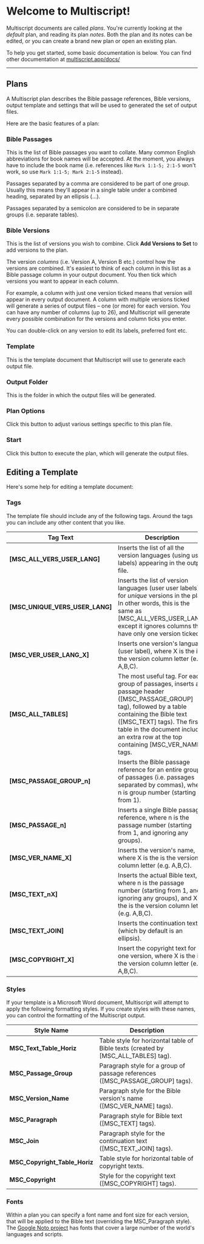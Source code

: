 # Welcome to Multiscript!

Multiscript documents are called *plans*. You're currently looking at the *default* plan, and reading its plan *notes*. Both the plan and its notes can be edited, or you can create a brand new plan or open an existing plan.

To help you get started, some basic documentation is below. You can find other documentation at [multiscript.app/docs/](https://multiscript.app/docs/)

---

## Plans
A Multiscript plan describes the Bible passage references, Bible versions, output template and settings that will be used to generated the set of output files.

Here are the basic features of a plan:

### Bible Passages
This is the list of Bible passages you want to collate. Many common English abbreviations for book names will be accepted. At the moment, you always have to include the book name (i.e. references like `Mark 1:1-5; 2:1-5` won't work, so use `Mark 1:1-5; Mark 2:1-5` instead).

Passages separated by a comma are considered to be part of one *group*. Usually this means they'll appear in a single table under a combined heading, separated by an ellipsis (...).

Passages separated by a semicolon are considered to be in separate groups (i.e. separate tables).

### Bible Versions
This is the list of versions you wish to combine. Click **Add Versions to Set** to add versions to the plan.

The version *columns* (i.e. Version A, Version B etc.) control how the versions are combined. It's easiest to think of each column in this list as a Bible passage column in your output document. You then tick which versions you want to appear in each column.

For example, a column with just one version ticked means that version will appear in every output document. A column with multiple versions ticked will generate a series of output files – one (or more) for each version. You can have any number of columns (up to 26), and Multiscript will generate every possible combination for the versions and column ticks you enter.

You can double-click on any version to edit its labels, preferred font etc.

### Template
This is the template document that Multiscript will use to generate each output file.

### Output Folder
This is the folder in which the output files will be generated.

### Plan Options
Click this button to adjust various settings specific to this plan file.

### Start
Click this button to execute the plan, which will generate the output files.

## Editing a Template
Here's some help for editing a template document:
### Tags

The template file should include any of the following tags. Around the tags you can include any other content that you like.

| Tag Text | Description |
|----------|-------------|
| **\[MSC_ALL_VERS_USER_LANG\]** | Inserts the list of all the version languages (using user labels) appearing in the output file. |
| **\[MSC_UNIQUE_VERS_USER_LANG\]** | Inserts the list of version languages (user user labels) for *unique* versions in the plan. In other words, this is the same as [MSC_ALL_VERS_USER_LANG\] except it ignores columns that have only one version ticked.|
| **\[MSC_VER_USER_LANG_X\]** | Inserts one version's language (user label), where X is the is the version column letter (e.g. A,B,C).|
| **\[MSC_ALL_TABLES\]** | The most useful tag. For each group of passages, inserts a passage header (\[MSC_PASSAGE_GROUP\] tag), followed by a table containing the Bible text (\[MSC_TEXT\] tags). The first table in the document includes an extra row at the top containing [MSC_VER_NAME\] tags.|
| **\[MSC_PASSAGE_GROUP_n\]** | Inserts the Bible passage reference for an entire group of passages (i.e. passages separated by commas), where n is group number (starting from 1).|
| **\[MSC_PASSAGE_n\]** | Inserts a single Bible passage reference, where n is the passage number (starting from 1, and ignoring any groups).|
| **\[MSC_VER_NAME_X\]** | Inserts the version's name, where X is the is the version column letter (e.g. A,B,C).|
| **\[MSC_TEXT_nX\]** | Inserts the actual Bible text, where n is the passage number (starting from 1, and ignoring any groups), and X is the is the version column letter (e.g. A,B,C).|
| **\[MSC_TEXT_JOIN\]** | Inserts the continuation text (which by default is an ellipsis). |
| **\[MSC_COPYRIGHT_X\]** | Insert the copyright text for one version, where X is the is the version column letter (e.g. A,B,C).|

### Styles

If your template is a Microsoft Word document, Multiscript will attempt to apply the following formatting styles. If you create styles with these names, you can control the formatting of the Multiscript output.

| Style Name | Description |
|------------|-------------|
| **MSC_Text_Table_Horiz** | Table style for horizontal table of Bible texts (created by \[MSC_ALL_TABLES\] tag). |
| **MSC_Passage_Group** | Paragraph style for a group of passage references (\[MSC_PASSAGE_GROUP\] tags). |
| **MSC_Version_Name** | Paragraph style for the Bible version's name (\[MSC_VER_NAME\] tags). |
| **MSC_Paragraph** | Paragraph style for Bible text (\[MSC_TEXT\] tags). |
| **MSC_Join** | Paragraph style for the continuation text (\[MSC_TEXT_JOIN\] tags). |
| **MSC_Copyright_Table_Horiz** | Table style for horizontal table of copyright texts. |
| **MSC_Copyright** | Style for the copyright text (\[MSC_COPYRIGHT\] tags). |

### Fonts
Within a plan you can specify a font name and font size for each version, that will be applied to the Bible text (overriding the MSC_Paragraph style). The [Google Noto project](https://fonts.google.com/noto) has fonts that cover a large number of the world's languages and scripts.

